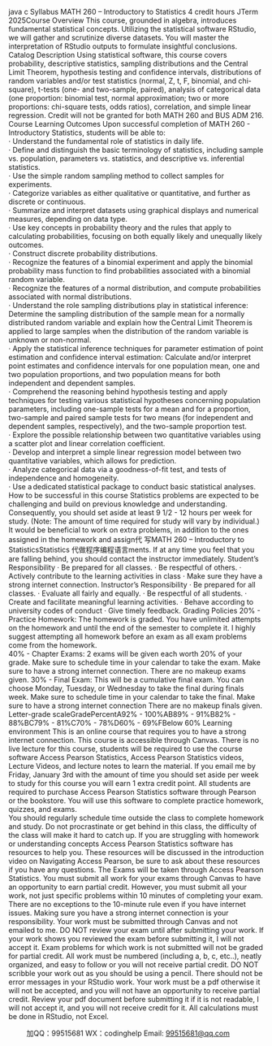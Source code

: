 java c
Syllabus
MATH 260 – Introductory to Statistics
4 credit hours
JTerm 2025Course Overview
This course, grounded in algebra, introduces fundamental statistical concepts. Utilizing the statistical software RStudio, we will gather and scrutinize diverse datasets. You will master the interpretation of RStudio outputs to formulate insightful conclusions.
Catalog Description
Using statistical software, this course covers probability, descriptive statistics, sampling distributions and the Central Limit Theorem, hypothesis testing and confidence intervals, distributions of random variables and/or test statistics (normal, Z, t, F, binomial, and chi-square), t-tests (one- and two-sample, paired), analysis of categorical data (one proportion: binomial test, normal approximation; two or more proportions: chi-square tests, odds ratios), correlation, and simple linear regression. Credit will not be granted for both MATH 260 and BUS ADM 216.
Course Learning Outcomes
Upon successful completion of MATH 260 - Introductory Statistics, students will be able to:   
·   Understand the fundamental role of statistics in daily life.       
·   Define and distinguish the basic terminology of statistics, including sample vs. population, parameters vs. statistics, and descriptive vs. inferential statistics.       
·   Use the simple random sampling method to collect samples for experiments.          
·   Categorize variables as either qualitative or quantitative, and further as discrete or continuous.       
·   Summarize and interpret datasets using graphical displays and numerical measures, depending on data type.      
·   Use key concepts in probability theory and the rules that apply to calculating probabilities, focusing on both equally likely and unequally likely outcomes.          
·   Construct discrete probability distributions.       
·   Recognize the features of a binomial experiment and apply the binomial probability mass function to find probabilities associated with a binomial random variable.       
·   Recognize the features of a normal distribution, and compute probabilities associated with normal distributions.   
·   Understand the role sampling distributions play in statistical inference: Determine the sampling distribution of the sample mean for a normally distributed random variable and explain how the Central Limit Theorem is applied to large samples when the distribution of the random variable is unknown or non-normal.       
·   Apply the statistical inference techniques for parameter estimation of point estimation and confidence interval estimation: Calculate and/or interpret point estimates and confidence intervals for one population mean, one and two population proportions, and two population means for both independent and dependent samples.       
·   Comprehend the reasoning behind hypothesis testing and apply techniques for testing various statistical hypotheses concerning population parameters, including one-sample tests for a mean and for a proportion, two-sample and paired sample tests for two means (for independent and dependent samples, respectively), and the two-sample proportion test.   
·   Explore the possible relationship between two quantitative variables using a scatter plot and linear correlation coefficient.     
·   Develop and interpret a simple linear regression model between two quantitative variables, which allows for prediction.     
·   Analyze categorical data via a goodness-of-fit test, and tests of independence and homogeneity.      
·   Use a dedicated statistical package to conduct basic statistical analyses.
How to be successful in this course
Statistics problems are expected to be challenging and build on previous knowledge and understanding. Consequently,   you should set aside at least 9 1/2 - 12   hours per week for study. (Note: The amount of time required for study will vary by individual.) It would be beneficial to work on extra problems, in addition to the ones assigned in the homework and assign代 写MATH 260 – Introductory to StatisticsStatistics
代做程序编程语言ments. If at any time you feel that you are falling behind, you should contact the instructor immediately.
Student’s Responsibility
·   Be prepared for all classes.
·   Be respectful of others.
·   Actively contribute to the learning activities in class
·   Make sure they have a strong internet connection.
Instructor’s Responsibility
·   Be prepared for all classes.
·   Evaluate all fairly and equally.
·   Be respectful of all students.
·   Create and facilitate meaningful learning activities.
·   Behave according to university codes of conduct
·   Give timely feedback.
Grading Policies
20% -   Practice Homework:    The homework is graded. You have unlimited attempts on the homework and until the end of the semester to complete it.    I highly suggest attempting all homework before an exam as all exam problems come from the homework.      
40% - Chapter Exams: 2 exams will be given each worth 20% of your grade.    Make sure to schedule time in your calendar to take the exam. Make sure to have a strong internet connection. There are no makeup exams given.
30% - Final Exam:	This will be a cumulative final exam.    You can choose Monday, Tuesday, or Wednesday to take the final during finals week.    Make sure to schedule time in your calendar to take the final. Make sure to have a strong internet connection There are no makeup finals given.
Letter-grade scaleGradePercentA92% - 100%AB89% - 91%B82% - 88%BC79% - 81%C70% - 78%D60% - 69%FBelow 60%
Learning environment
This is an online course that requires you to have a strong internet connection.    This course is accessible through Canvas.       There is no live lecture for this course, students will be required to use the course software Access Pearson Statistics, Access Pearson Statistics videos, Lecture Videos, and lecture notes to learn the material.    If you email me by Friday, January 3rd   with the amount of time you should set aside per week to study for this course you will earn 1 extra credit point.
All students are required to purchase Access Pearson Statistics software through   Pearson   or the bookstore. You will use this software to complete practice homework, quizzes, and exams.   
You should regularly schedule time outside the class to complete homework and study.    Do not procrastinate or get behind in this class, the difficulty of the class will make it hard to catch up.    If you are struggling with homework or understanding concepts Access Pearson Statistics software has resources to help you.    These resources will be discussed in the introduction video on Navigating Access Pearson, be sure to ask about these resources if you have any questions.
The Exams will be taken through Access Pearson Statistics.    You must submit all work for your exams through Canvas to have an opportunity to earn partial credit.    However, you must submit all your work, not just specific problems within 10 minutes of completing your exam. There are no exceptions to the 10-minute rule even if you have internet issues. Making sure you have a strong internet connection is your responsibility.   Your work must be submitted through Canvas and not emailed to me.    DO NOT   review your exam until after submitting your work.    If your work shows you reviewed the exam before submitting it, I will not accept it.    Exam problems for which work is not submitted will not be graded for partial credit.    All work must be numbered (including a, b, c, etc..), neatly organized, and easy to follow or you will not receive partial credit. DO NOT   scribble   your work out as you should be using a pencil. There should not be error messages in your RStudio work. Your work must be a pdf otherwise it will not be accepted, and you will not have an opportunity to receive partial credit.    Review your pdf document before submitting it if it is not readable, I will not accept it, and you will not receive credit for it.    All calculations must be done in RStudio, not Excel. 
   

         
加QQ：99515681  WX：codinghelp  Email: 99515681@qq.com
